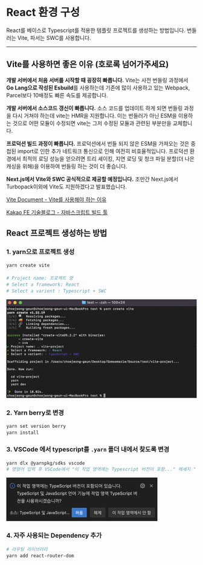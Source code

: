 # React 환경 구성

React를 베이스로 Typescript를 적용한 템플릿 프로젝트를 생성하는 방법입니다.
번들러는 Vite, 파서는 SWC를 사용합니다.

---

## Vite를 사용하면 좋은 이유 (호로록 넘어가주세요)

**개발 서버에서 처음 서버를 시작할 때 굉장히 빠릅니다.** Vite는 사전 번들링 과정에서 **Go Lang으로 작성된 Esbuild**를 사용하는데 기존에 많이 사용하고 있는 Webpack, Parcel보다 10배정도 빠른 속도를 제공합니다.

**개발 서버에서 소스코드 갱신이 빠릅니다.** 소스 코드를 업데이트 하게 되면 번들링 과정을 다시 거쳐야 하는데 vite는 HMR을 지원합니다. 이는 번들러가 아닌 ESM을 이용하는 것으로 어떤 모듈이 수정되면 vite는 그저 수정된 모듈과 관련된 부분만을 교체합니다.

**프로덕션 빌드 과정이 빠릅니다.** 프로덕션에서 번들 되지 않은 ESM을 가져오는 것은 중첩된 import로 인한 추가 네트워크 통신으로 인해 여전히 비효율적입니다. 프로덕션 환경에서 최적의 로딩 성능을 얻으려면 트리 셰이킹, 지연 로딩 및 청크 파일 분할(더 나은 캐싱을 위해)을 이용하여 번들링 하는 것이 더 좋습니다.

**Next.js에서 Vite와 SWC 공식적으로 제공할 예정입니다.** 조만간 Next.js에서 Turbopack이외에 Vite도 지원하겠다고 발표했습니다.

[Vite Document - Vite를 사용해야 하는 이유](https://ko.vitejs.dev/guide/why.html)

[Kakao FE 기술블로그 - 자바스크립트 빌드 툴](https://fe-developers.kakaoent.com/2022/220217-learn-babel-terser-swc/)

## React 프로젝트 생성하는 방법

### 1. yarn으로 프로젝트 생성

```bash
yarn create vite

# Project name: 프로젝트 명
# Select a framework: React
# Select a varient : Typescript + SWC
```

<img alt="" src=".doc/images/terminal-yarn-create-vite.png" width="700px">

### 2. Yarn berry로 변경

```bash
yarn set version berry
yarn install
```

### 3. VSCode 에서 typescript를 `.yarn` 폴더 내에서 찾도록 변경

```bash
yarn dlx @yarnpkg/sdks vscode
# 명령어 입력 후 VSCode에서 "이 작업 영역에는 Typescript 버전이 포함..." 메세지 "허용"
```

<img alt="" src=".doc/images/vscode-allowed-typescript.png" width="400px">

### 4. 자주 사용되는 Dependency 추가

```bash
# 라우팅 라이브러리
yarn add react-router-dom
```

